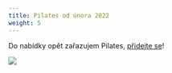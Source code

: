 ```yaml
---
title: Pilates od února 2022
weight: 5
---
```

Do nabídky opět zařazujem Pilates, [přidejte se](https://vigvam.webooker.eu)!

![](/images/uploads/baner_pilates.jpg)